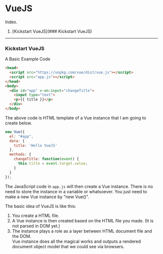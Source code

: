 # VueJS

Index.  
1. [Kickstart VueJS](### Kickstart VueJS)

***

### Kickstart VueJS

A Basic Example Code

```html
<head>
  <script src="https://unpkg.com/vue/dist/vue.js"></script>
  <script src="app.js"></script>
</head>
<body>
  <div id="app" v-on:input="changeTitle">
    <input type="text">
    <p>{{ title }}</p>
  </div>
</body>
```
The above code is HTML template of a Vue instance that I am going to create below.

```javascript
new Vue({
  el: "#app",
  data: {
    title: 'Hello VueJS'
  },
  methods: {
    changeTitle: function(event) {
      this.title = event.target.value;
    }
  }
});
```
The JavaScript code in `app.js` will then create a Vue instance. There is no need to store the instance in a variable or whatsoever. You just need to make a new Vue instance by "new Vue()".  

The basic idea of VueJS is like this:  
1. You create a HTML file.  
2. A Vue instance is then created based on the HTML file you made. (It is not parsed in DOM yet.)  
3. The instance plays a role as a layer between HTML document file and the DOM.  
Vue instance does all the magical works and outputs a rendered document object model that we could see via browsers.
